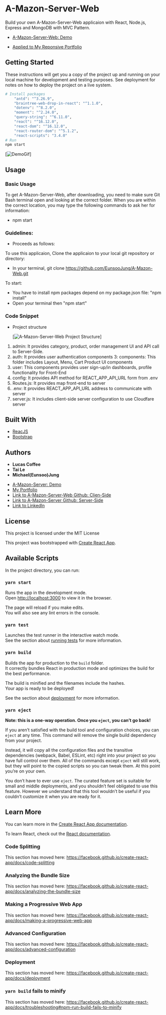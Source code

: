 # A-Mazon-Server-Web

Build your own A-Mazon-Server-Web applicaion with React, Node.js, Express and MongoDB with MVC Pattern.

- [A-Mazon-Server-Web: Demo](http://167.71.146.22/)

- [Applied to My Reponsive Portfolio](https://eunsoojung.github.io/Responsive-Portfolio/portfolio.html)

## Getting Started

These instructions will get you a copy of the project up and running on your local machine for development and testing purposes.
See deployment for notes on how to deploy the project on a live system.

```bash
# Install packages
    "antd": "^3.26.9",
    "braintree-web-drop-in-react": "^1.1.0",
    "dotenv": "^8.2.0",
    "moment": "^2.24.0",
    "query-string": "^6.11.0",
    "react": "^16.12.0",
    "react-dom": "^16.12.0",
    "react-router-dom": "^5.1.2",
    "react-scripts": "3.4.0"
# Run
npm start
```
[![DemoGif](./assets/project3gif.gif)]


## Usage

### Basic Usage

To get A-Mazon-Server-Web, after downloading, you need to make sure Git Bash terminal open and looking at the correct folder. When you are within the correct location, you may type the following commands to ask her for information:

- npm start

### Guidelines:

- Proceeds as follows:

To use this applicaion, Clone the applicaion to your local git repository or directory:

- In your terminal, git clone https://github.com/EunsooJung/A-Mazon-Web.git

To start:

- You have to install npm packages depend on my package.json file: "npm install"
- Open your terminal then "npm start"

### Code Snippet

- Project structure

  [![A-Mazon-Server-Web Project Structure]()]

1. admin: It provides category, product, order management UI and API call to Server-Side.
2. auth: It provides user authentication components
   3: components: This folder includes Layout, Menu, Cart Product UI components
3. user: This components provides user sign-up/in dashboards, profile functionality for Front-End
4. config: It provides API method for REACT_APP_API_URL form from .env
5. Routes.js: It provides map front-end to server
6. .env: It provides REACT_APP_API_URL address to communicate with server
7. server.js: It includes client-side server configuration to use Cloudfare server

## Built With

- [ReacJS](https://reactjs.org/)
- [Bootstrap](https://getbootstrap.com/)

## Authors

- **Lucas Coffee**
- **Tai Le**
- **Michael(Eunsoo)Jung**

* [A-Mazon-Server: Demo](http://167.71.146.22/)
* [My Portfolio](https://eunsoojung.github.io/Responsive-Portfolio/portfolio.html)
* [Link to A-Mazon-Server-Web Github: Clien-Side](https://github.com/EunsooJung/A-Mazon-Web.git)
* [Link to A-Mazon-Server Github: Server-Side](https://github.com/EunsooJung/A-Mazon-Server.git)
* [Link to LinkedIn](www.linkedin.com/in/eun-soo-jung/)

## License

This project is licensed under the MIT License

This project was bootstrapped with [Create React App](https://github.com/facebook/create-react-app).

## Available Scripts

In the project directory, you can run:

### `yarn start`

Runs the app in the development mode.<br />
Open [http://localhost:3000](http://localhost:3000) to view it in the browser.

The page will reload if you make edits.<br />
You will also see any lint errors in the console.

### `yarn test`

Launches the test runner in the interactive watch mode.<br />
See the section about [running tests](https://facebook.github.io/create-react-app/docs/running-tests) for more information.

### `yarn build`

Builds the app for production to the `build` folder.<br />
It correctly bundles React in production mode and optimizes the build for the best performance.

The build is minified and the filenames include the hashes.<br />
Your app is ready to be deployed!

See the section about [deployment](https://facebook.github.io/create-react-app/docs/deployment) for more information.

### `yarn eject`

**Note: this is a one-way operation. Once you `eject`, you can’t go back!**

If you aren’t satisfied with the build tool and configuration choices, you can `eject` at any time. This command will remove the single build dependency from your project.

Instead, it will copy all the configuration files and the transitive dependencies (webpack, Babel, ESLint, etc) right into your project so you have full control over them. All of the commands except `eject` will still work, but they will point to the copied scripts so you can tweak them. At this point you’re on your own.

You don’t have to ever use `eject`. The curated feature set is suitable for small and middle deployments, and you shouldn’t feel obligated to use this feature. However we understand that this tool wouldn’t be useful if you couldn’t customize it when you are ready for it.

## Learn More

You can learn more in the [Create React App documentation](https://facebook.github.io/create-react-app/docs/getting-started).

To learn React, check out the [React documentation](https://reactjs.org/).

### Code Splitting

This section has moved here: https://facebook.github.io/create-react-app/docs/code-splitting

### Analyzing the Bundle Size

This section has moved here: https://facebook.github.io/create-react-app/docs/analyzing-the-bundle-size

### Making a Progressive Web App

This section has moved here: https://facebook.github.io/create-react-app/docs/making-a-progressive-web-app

### Advanced Configuration

This section has moved here: https://facebook.github.io/create-react-app/docs/advanced-configuration

### Deployment

This section has moved here: https://facebook.github.io/create-react-app/docs/deployment

### `yarn build` fails to minify

This section has moved here: https://facebook.github.io/create-react-app/docs/troubleshooting#npm-run-build-fails-to-minify
